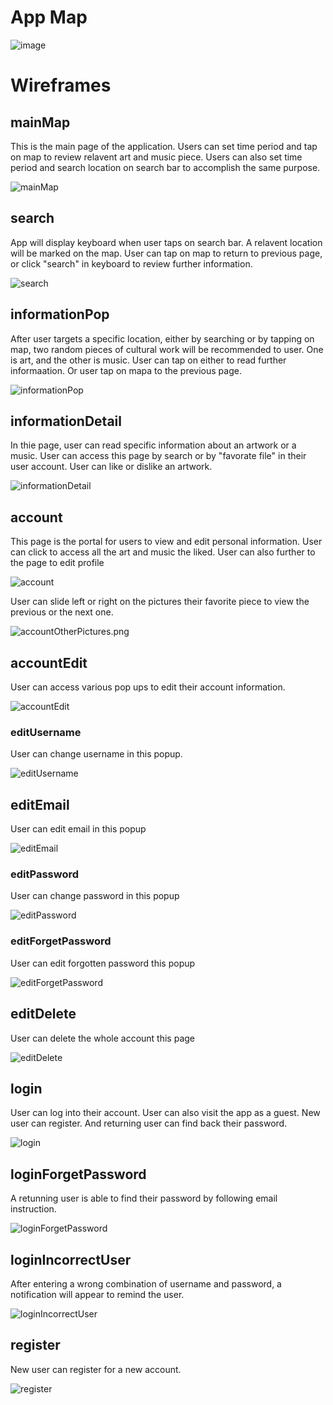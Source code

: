 # App Map

![image](https://github.com/Charlo-M/4-final-project-teambaker/assets/75926255/398d9857-b803-48d1-af43-3ed57e144a13)

# Wireframes

## mainMap
This is the main page of the application. Users can set time period and tap on map to review relavent art and music piece. Users can also set time period and search location on search bar to accomplish the same purpose.

![mainMap](./wireframes/mainMap.png)

## search
App will display keyboard when user taps on search bar. A relavent location will be marked on the map. User can tap on map to return to previous page, or click "search" in keyboard to review further information.

![search](./wireframes/search.png)

## informationPop
After user targets a specific location, either by searching or by tapping on map, two random pieces of cultural work will be recommended to user. One is art, and the other is music. User can tap on either to read further informaation. Or user tap on mapa to the previous page.

![informationPop](./wireframes/informationPop.png)

## informationDetail
In thie page, user can read specific information about an artwork or a music. User can access this page by search or by "favorate file" in their user account. User can like or dislike an artwork.

![informationDetail](./wireframes/informationDetail.png)

## account
This page is the portal for users to view and edit personal information. User can click to access all the art and music the liked. User can also further to the page to edit profile

![account](./wireframes/account.png)

User can slide left or right on the pictures their favorite piece to view the previous or the next one.

![accountOtherPictures.png](./wireframes/accountOtherPictures.png)

## accountEdit
User can access various pop ups to edit their account information.

![accountEdit](./wireframes/accountEdit.png)

### editUsername
User can change username in this popup.

![editUsername](./wireframes/editUsername.png)

## editEmail
User can edit email in this popup

![editEmail](./wireframes/editEmail.png)

### editPassword
User can change password in this popup

![editPassword](./wireframes/editPassword.png)

### editForgetPassword
User can edit forgotten password this popup

![editForgetPassword](./wireframes/editForgetPassword.png)

## editDelete
User can delete the whole account this page

![editDelete](./wireframes/editDelete.png)

## login
User can log into their account. User can also visit the app as a guest. New user can register. And returning user can find back their password.

![login](./wireframes/login.png)

## loginForgetPassword
A retunning user is able to find their password by following email instruction.

![loginForgetPassword](./wireframes/loginForgetPassword.png)

## loginIncorrectUser
After entering a wrong combination of username and password, a notification will appear to remind the user.

![loginIncorrectUser](./wireframes/loginIncorrectUser.png)

## register
New user can register for a new account.

![register](./wireframes/register.png)
